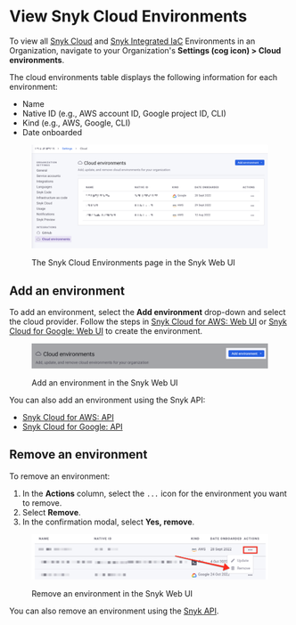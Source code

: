 # View Snyk Cloud Environments

To view all [Snyk Cloud](./) and [Snyk Integrated IaC](../snyk-infrastructure-as-code/integrated-infrastructure-as-code/) Environments in an Organization, navigate to your Organization's **Settings (cog icon) > Cloud environments**.

The cloud environments table displays the following information for each environment:

* Name
* Native ID (e.g., AWS account ID, Google project ID, CLI)
* Kind (e.g., AWS, Google, CLI)
* Date onboarded

<figure><img src="../../.gitbook/assets/image (42).png" alt=""><figcaption><p>The Snyk Cloud Environments page in the Snyk Web UI</p></figcaption></figure>

## Add an environment

To add an environment, select the **Add environment** drop-down and select the cloud provider. Follow the steps in [Snyk Cloud for AWS: Web UI](getting-started-with-snyk-cloud-aws/snyk-cloud-for-aws-web-ui/) or [Snyk Cloud for Google: Web UI](getting-started-with-snyk-cloud-google/snyk-cloud-for-google-web-ui/) to create the environment.

<figure><img src="../../.gitbook/assets/image (64).png" alt=""><figcaption><p>Add an environment in the Snyk Web UI</p></figcaption></figure>

You can also add an environment using the Snyk API:

* [Snyk Cloud for AWS: API](getting-started-with-snyk-cloud-aws/snyk-cloud-for-aws-api/)
* [Snyk Cloud for Google: API](getting-started-with-snyk-cloud-google/snyk-cloud-for-google-api/)

## Remove an environment

To remove an environment:

1. In the **Actions** column, select the `...` icon for the environment you want to remove.
2. Select **Remove**.
3. In the confirmation modal, select **Yes, remove**.

<figure><img src="../../.gitbook/assets/image (37).png" alt=""><figcaption><p>Remove an environment in the Snyk Web UI</p></figcaption></figure>

You can also remove an environment using the [Snyk API](remove-a-snyk-cloud-environment.md#api).
